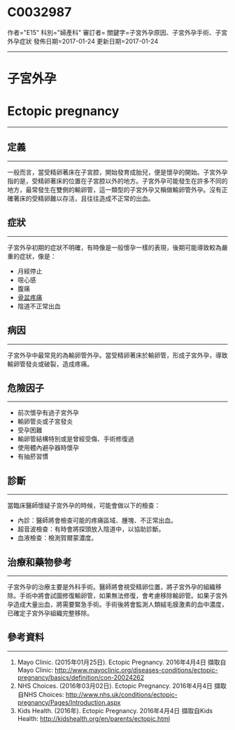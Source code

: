# C0032987
作者="E15"
科別="婦產科"
審訂者=
關鍵字=子宮外孕原因、子宮外孕手術、子宮外孕症狀
發佈日期=2017-01-24
更新日期=2017-01-24

----------
# 子宮外孕 
# Ectopic pregnancy
----------
## 定義
----------

一般而言，當受精卵著床在子宮腔，開始發育成胎兒，便是懷孕的開始。子宮外孕指的是，受精卵著床的位置在子宮腔以外的地方。子宮外孕可能發生在許多不同的地方，最常發生在雙側的輸卵管，這一類型的子宮外孕又稱做輸卵管外孕。沒有正確著床的受精卵難以存活，且往往造成不正常的出血。

## 症狀
----------

子宮外孕初期的症狀不明確，有時像是一般懷孕一樣的表現，後期可能導致較為嚴重的症狀，像是：

- 月經停止
- 噁心感
- 腹痛
- [骨盆疼痛](C0478659)
- 陰道不正常出血
## 病因
----------

子宮外孕中最常見的為輸卵管外孕。當受精卵著床於輸卵管，形成子宮外孕，導致輸卵管發炎或破裂，造成疼痛。

## 危險因子
----------
- 前次懷孕有過子宮外孕
- 輸卵管炎或子宮發炎
- 受孕困難
- 輸卵管結構特別或是曾經受傷、手術修復過
- 使用體內避孕器時懷孕
- 有抽菸習慣
## 診斷
----------

當臨床醫師懷疑子宮外孕的時候，可能會做以下的檢查：

- 內診：醫師將會檢查可能的疼痛區域、腫塊、不正常出血。
- 超音波檢查：有時會將探頭放入陰道中，以協助診斷。
- 血液檢查：檢測賀爾蒙濃度。
## 治療和藥物參考
----------

子宮外孕的治療主要是外科手術。醫師將會視受精卵位置，將子宮外孕的組織移除。手術中將會試圖修復輸卵管，如果無法修復，會考慮移除輸卵管。如果子宮外孕造成大量出血，將需要緊急手術。手術後將會監測人類絨毛膜激素的血中濃度，已確定子宮外孕組織完整移除。

## 參考資料
----------
1. Mayo Clinic. (2015年01月25日). Ectopic Pregnancy. 2016年4月4日 擷取自Mayo Clinic: 
  http://www.mayoclinic.org/diseases-conditions/ectopic-pregnancy/basics/definition/con-20024262
2. NHS Choices. (2016年03月02日). Ectopic Pregnancy. 2016年4月4日 擷取自NHS Choices: 
  http://www.nhs.uk/conditions/ectopic-pregnancy/Pages/Introduction.aspx
3. Kids Health. (2016年). Ectopic Pregnancy. 2016年4月4日 擷取自Kids Health:
  http://kidshealth.org/en/parents/ectopic.html


